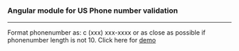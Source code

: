 ### Angular module for US Phone number validation
***
Format phonenumber as: c (xxx) xxx-xxxx  or as close as possible if phonenumber length is not 10.
Click here for [demo](http://demo.itsanoop.in/us-phone)
